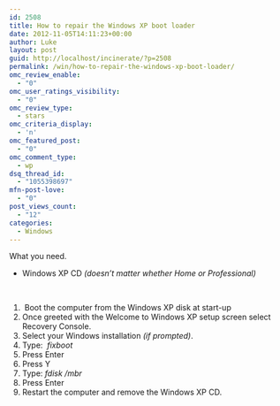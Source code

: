 ```yaml
---
id: 2508
title: How to repair the Windows XP boot loader
date: 2012-11-05T14:11:23+00:00
author: Luke
layout: post
guid: http://localhost/incinerate/?p=2508
permalink: /win/how-to-repair-the-windows-xp-boot-loader/
omc_review_enable:
  - "0"
omc_user_ratings_visibility:
  - "0"
omc_review_type:
  - stars
omc_criteria_display:
  - 'n'
omc_featured_post:
  - "0"
omc_comment_type:
  - wp
dsq_thread_id:
  - "1055398697"
mfn-post-love:
  - "0"
post_views_count:
  - "12"
categories:
  - Windows
---
```

What you need.

  * Windows XP CD _(doesn’t matter whether Home or Professional)_

&nbsp;

  1.  Boot the computer from the Windows XP disk at start-up
  2. Once greeted with the Welcome to Windows XP setup screen select Recovery Console.
  3. Select your Windows installation _(if prompted)_.
  4. Type:  _fixboot_ 
  5. Press Enter
  6. Press Y
  7. Type: _fdisk /mbr_
  8. Press Enter
  9. Restart the computer and remove the Windows XP CD.